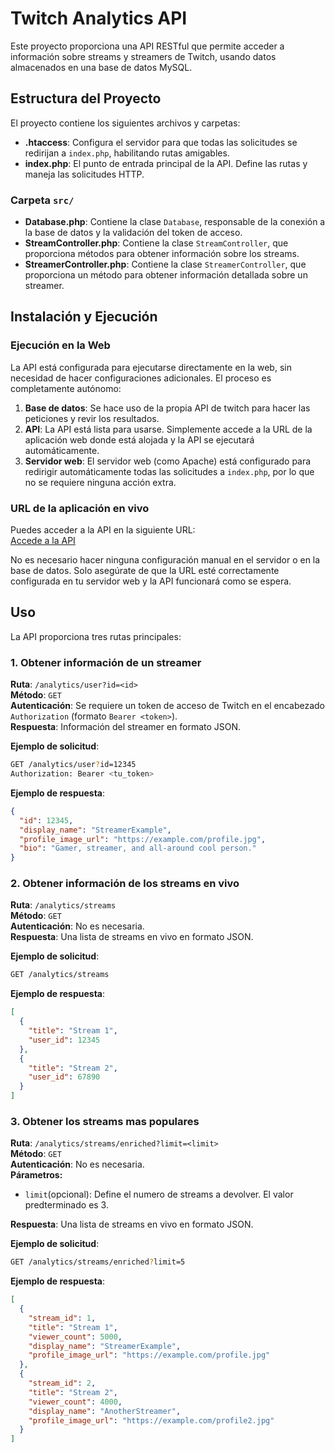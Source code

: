 # Twitch Analytics API

Este proyecto proporciona una API RESTful que permite acceder a información sobre streams y streamers de Twitch, usando datos almacenados en una base de datos MySQL.

## Estructura del Proyecto

El proyecto contiene los siguientes archivos y carpetas:

- **.htaccess**: Configura el servidor para que todas las solicitudes se redirijan a `index.php`, habilitando rutas amigables.
- **index.php**: El punto de entrada principal de la API. Define las rutas y maneja las solicitudes HTTP.
### Carpeta `src/`
- **Database.php**: Contiene la clase `Database`, responsable de la conexión a la base de datos y la validación del token de acceso.
- **StreamController.php**: Contiene la clase `StreamController`, que proporciona métodos para obtener información sobre los streams.
- **StreamerController.php**: Contiene la clase `StreamerController`, que proporciona un método para obtener información detallada sobre un streamer.
  
## Instalación y Ejecución

### Ejecución en la Web

La API está configurada para ejecutarse directamente en la web, sin necesidad de hacer configuraciones adicionales. El proceso es completamente autónomo:

1. **Base de datos**: Se hace uso de la propia API de twitch para hacer las peticiones y revir los resultados.
2. **API**: La API está lista para usarse. Simplemente accede a la URL de la aplicación web donde está alojada y la API se ejecutará automáticamente.
3. **Servidor web**: El servidor web (como Apache) está configurado para redirigir automáticamente todas las solicitudes a `index.php`, por lo que no se requiere ninguna acción extra.

### URL de la aplicación en vivo

Puedes acceder a la API en la siguiente URL:  
[Accede a la API](http://twitchanalytics.com.mialias.net/)

No es necesario hacer ninguna configuración manual en el servidor o en la base de datos. Solo asegúrate de que la URL esté correctamente configurada en tu servidor web y la API funcionará como se espera.

## Uso

La API proporciona tres rutas principales:

### 1. **Obtener información de un streamer**  
**Ruta**: `/analytics/user?id=<id>`  
**Método**: `GET`  
**Autenticación**: Se requiere un token de acceso de Twitch en el encabezado `Authorization` (formato `Bearer <token>`).  
**Respuesta**: Información del streamer en formato JSON. 

**Ejemplo de solicitud**:  
```bash
GET /analytics/user?id=12345
Authorization: Bearer <tu_token>
```
**Ejemplo de respuesta**:  
```json
{
  "id": 12345,
  "display_name": "StreamerExample",
  "profile_image_url": "https://example.com/profile.jpg",
  "bio": "Gamer, streamer, and all-around cool person."
}
```
### 2. **Obtener información de los streams en vivo**  
**Ruta**: `/analytics/streams`  
**Método**: `GET`  
**Autenticación**: No es necesaria.  
**Respuesta**: Una lista de streams en vivo en formato JSON.  

**Ejemplo de solicitud**: 
```bash
GET /analytics/streams
```
**Ejemplo de respuesta**:  
```json
[
  {
    "title": "Stream 1",
    "user_id": 12345
  },
  {
    "title": "Stream 2",
    "user_id": 67890
  }
]
```
### 3. **Obtener los streams mas populares**  
**Ruta**: `/analytics/streams/enriched?limit=<limit>`  
**Método**: `GET`  
**Autenticación**: No es necesaria.  
**Párametros:**
+ `limit`(opcional): Define el numero de streams a devolver. El valor predterminado es 3.
  
**Respuesta**: Una lista de streams en vivo en formato JSON.

**Ejemplo de solicitud**: 
```bash
GET /analytics/streams/enriched?limit=5
```
**Ejemplo de respuesta**:  
```json
[
  {
    "stream_id": 1,
    "title": "Stream 1",
    "viewer_count": 5000,
    "display_name": "StreamerExample",
    "profile_image_url": "https://example.com/profile.jpg"
  },
  {
    "stream_id": 2,
    "title": "Stream 2",
    "viewer_count": 4000,
    "display_name": "AnotherStreamer",
    "profile_image_url": "https://example.com/profile2.jpg"
  }
]
```







